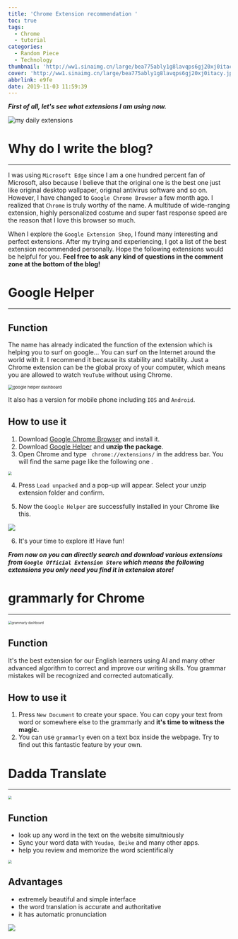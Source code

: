 ```yaml
---
title: 'Chrome Extension recommendation '
toc: true
tags:
  - Chrome
  - tutorial
categories:
  - Random Piece
  - Technology
thumbnail: 'http://ww1.sinaimg.cn/large/bea775ably1g8lavqps6gj20xj0itacy.jpg'
cover: 'http://ww1.sinaimg.cn/large/bea775ably1g8lavqps6gj20xj0itacy.jpg'
abbrlink: e9fe
date: 2019-11-03 11:59:39
---
```



***First of all, let's see what extensions I am using now.***

![my daily extensions](http://ww1.sinaimg.cn/large/bea775ably1g8m5mmshj9j20xh01uq3l.jpg)

# Why do I write the blog?
---
I was using `Microsoft Edge` since I am a one hundred percent fan of Microsoft, also because I believe that the original one is the best one just like original desktop wallpaper, original antivirus software and so on. However, I have changed to `Google Chrome Browser` a few month ago. I realized that `Chrome` is truly worthy of the name. A multitude of wide-ranging extension, highly personalized costume and super fast response speed are the reason that I love this browser so much. 

When I explore the `Google Extension Shop`, I found many interesting and perfect extensions. After my trying and  experiencing, I got a list of the best extension recommended personally. Hope the following extensions would be helpful for you. **Feel free to ask any kind of questions in the comment zone at the bottom of the blog!**



# Google Helper
---
## Function

The name has already indicated the function of the extension which is helping you to surf on google... You can surf on the Internet around the world with it. I recommend it because its stability and stability. Just a Chrome extension can be the global proxy of your computer, which means you are allowed to watch `YouTube` without using Chrome.

<img src="http://ww1.sinaimg.cn/large/bea775ably1g8lbqzy71gj208109kmxe.jpg" alt="google helper dashboard" style="zoom: 67%;" />

It also has a version for mobile phone including `IOS` and `Android`. 

## How to use it

1. Download [Google Chrome Browser](https://www.google.com/intl/zh-CN/chrome/) and install it.
2. Download [Google Helper](http://googlehelper.net/) and **unzip the package**.
3. Open Chrome and type ` chrome://extensions/` in the address bar. You will find the same page like the following one .

<img src="http://ww1.sinaimg.cn/large/bea775ably1g8m5vqp9wcj22bc1hc161.jpg" style="zoom:50%;" />

4. Press `Load unpacked` and a pop-up will appear. Select your unzip extension folder and confirm.

   <!--more-->

5. Now the `Google Helper` are successfully installed in your Chrome like this.

![](http://ww1.sinaimg.cn/large/bea775ably1g8m68z326aj20ox0d6ta1.jpg)

6. It's your time to explore it! Have fun!

***From now on you can directly search and download various extensions from `Google Official Extension Store` which means the following extensions you only need you find it in extension store!***

# grammarly for Chrome

---

<img src="http://ww1.sinaimg.cn/large/bea775ably1g8m6nm10n4j20l80q675r.jpg" alt="grammarly dashboard" style="zoom:50%;" />

## Function

It's the best extension for our English learners using AI and many other advanced algorithm to correct and improve our writing skills. You grammar mistakes will be recognized and corrected automatically.

## How to use it

1. Press `New Document` to create your space. You can copy your text from word or somewhere else to the grammarly and **it's time to witness the magic.**
2. You can use `grammarly` even on a text box inside the webpage. Try to find out this fantastic feature by your own.

# Dadda Translate

---

<img src="http://ww1.sinaimg.cn/large/bea775ably1g9hmxq6kchj20k70xc778.jpg" style="zoom:50%;" />

## Function

- look up any word in the text on the website simultniously
- Sync your word data with `Youdao`,` Beike` and many other apps.
- help you review and memorize the word scientifically

<img src="http://ww1.sinaimg.cn/large/bea775ably1g9hmxq8ub5j22bc1cwk0k.jpg" style="zoom:50%;" />

## Advantages

- extremely beautiful and simple interface
- the word translation is accurate and authoritative
- it has automatic pronunciation

![](http://ww1.sinaimg.cn/large/bea775ably1g9hmxqujccj21i80igq7z.jpg)





